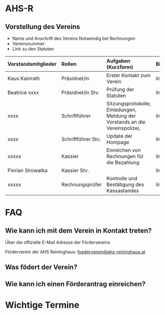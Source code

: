 # AHS-R


## Vorstellung des Vereins

-  Name und Anschrift des Vereins
   Notwendig bei Rechnungen
- Vereinsnummer:
- Link zu den Statuten

| Vorstandsmitglieder | Rollen              | Aufgaben (Kurzform)                                                           | Bild   |
| :------------------ | :------------------ | :----------                                                                   | :---   |
| Kaus Kainrath       | Präsidnet/in        | Erster Kontakt zum Verein                                                     | link   |
| Beatrice xxxx       | Präsidnet/in Stv.   | Prüfung der Statuten                                                          | link   |
| xxxx                | Schriftführer       | Sitzungsprotokolle, Einladungen, Meldung der Vorstands an die Vereinspolizei, | link   |
| xxxx                | Schriftführer Stv.  | Update der Hompage                                                            | link   |
| xxxxx               | Kassier             | Einreichen von Rechnungen für die Bezahlung                                   | link   |
| Florian Sirowatka   | Kassier Stv.        |                                                                               | link   |
| xxxxx               | Rechnungsprüfer     | Kontrolle und Bestätigung des Kassastandes                                    | link   |

# FAQ

## Wie kann ich mit dem Verein in Kontakt treten?
  Über die offizielle E-Mail Adresse der Fördervereins
  
  Förderverein der AHS Reininghaus: foederverein@ahs-reininghaus.at

## Was födert der Verein?

## Wie kann ich einen Förderantrag einreichen?


# Wichtige Termine


